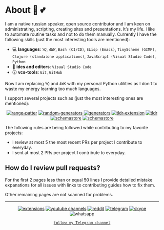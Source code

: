 # About 🎄 💕

I am a native russian speaker, open source contributor and I am
keen on administrating, scripting, creating sites and presentations. It’s my life.
I like to automate routine tasks and not to do them manually. Currently I have the following skills
(just the most interesting tools are mentioned):

- :computer: **languages**: _`YQ`_, _`AWK`_, `Bash (CI/CD)`, `ELisp (Emacs)`, `TinyScheme (GIMP)`, `Clojure (standalone applications)`, `JavaScript (Visual Studio Code)`, `Python`
- :memo: **ides and editors**: `Visual Studio Code`
- :clock130: **vcs-tools**: `Git`, `GitHub`

Now I am replacing `YQ` and `AWK` with my personal Python utilities as I don't to waste my energy learning too much languages.

I support several projects such as (just the most interesting ones are mentioned):

<div align="center">

[![range-patter](https://img.shields.io/badge/Better%20Emacs:%20range%20pattern-owner%20%26%20author-8442f5)](https://github.com/emilyseville7cfg-better-emacs/range-pattern)
[![random-generators](https://img.shields.io/badge/Better%20Emacs:%20random%20generators-owner%20%26%20author-8442f5)](https://github.com/emilyseville7cfg-better-emacs/random-generators)
[![generators](https://img.shields.io/badge/Better%20Emacs:%20generators-owner%20%26%20author-8442f5)](https://github.com/emilyseville7cfg-better-emacs/generators)
[![tldr-extension](https://img.shields.io/badge/TlDr:%20emacs%20extension-contributor%20%26%20author-bd8411)](https://github.com/tldr-pages/tldr-emacs-extension/pulls/EmilySeville7cfg)
[![tldr](https://img.shields.io/badge/TlDr:%20Bash%20framework-contributor%20%26%20author-bd8411)](https://github.com/tldr-pages/tldr-bash-framework)
[![schemastore](https://img.shields.io/badge/SchemaStore:%20json%20schemas-contributor-bd8411)](https://github.com/SchemaStore/schemastore/pulls/EmilySeville7cfg) 
[![schemastore](https://img.shields.io/badge/cheatsheets:%20pages-contributor-bd8411)](https://github.com/cheat/cheatsheets/pulls/EmilySeville7cfg)

</div>

The following rules are being followed while contributing to my favorite projects:

- I review at most 5 the most recent PRs per project I contribute to everyday.
- I sent at most 2 PRs per project I contribute to everyday.

## How do I review pull requests?

For the first 2 pages less than or equal 50 lines I provide detailed mistake expanations for all issues
with links to contributing guides how to fix them.

Other remaining pages are not scanned for problems.

----

<div align="center">
  
[![extensions](https://img.shields.io/badge/Extensions-orange?logo=readthedocs&logoColor=white)](./extensions.md)
[![youtube channels](https://img.shields.io/badge/Youtube-red?logo=youtube&logoColor=white)](./youtube.md)
[![reddit](https://img.shields.io/badge/Reddit-FF4500?logo=reddit&logoColor=white)](https://www.reddit.com/user/EmilySeville7cfg)
[![telegram](https://img.shields.io/badge/Telegram-blue?logo=telegram&logoColor=white)](https://t.me/emilyseville7cfg)
[![skype](https://img.shields.io/badge/Skype-267aff?logo=skype&logoColor=white)](https://join.skype.com/invite/WMeGcqvpRVeW)
![whatsapp](https://img.shields.io/badge/89242641519-10B418?logo=whatsapp&logoColor=white) 

[`follow my Telegram channel`](https://t.me/emilyseville7cfg_channel)

